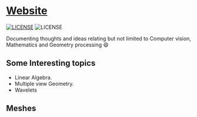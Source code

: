 # [Website](https://odarasimi.github.io/)

[![LICENSE](https://img.shields.io/badge/license-MIT-orange.svg)](https://raw.githubusercontent.com/mmistakes/minimal-mistakes/master/LICENSE)
![LICENSE](https://img.shields.io/badge/Site-In_Progress-blue)

Documenting thoughts and ideas relating but not limited to Computer vision, Mathematics and Geometry processing :smile:

## Some Interesting topics

- Linear Algebra.
- Multiple view Geometry.
- Wavelets

## Meshes

